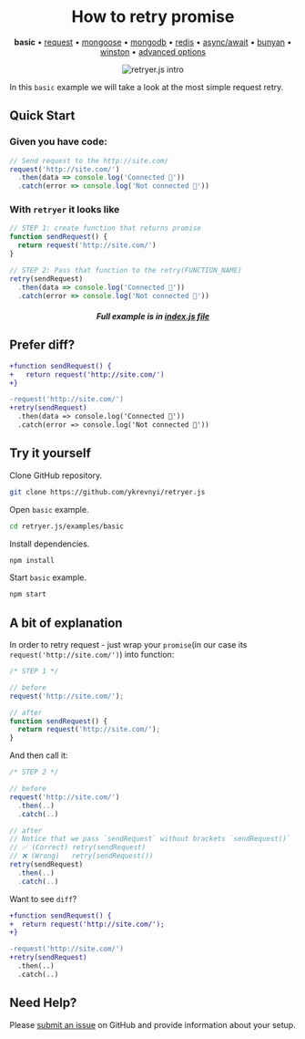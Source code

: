
<h1 align="center">How to retry promise</h1>

<p align="center">
  <b>basic</b> &bull;
  <a href="https://github.com/ykrevnyi/retryer.js/tree/master/examples/request/">request</a> &bull;
  <a href="https://github.com/ykrevnyi/retryer.js/tree/master/examples/mongoose/">mongoose</a> &bull;
  <a href="https://github.com/ykrevnyi/retryer.js/tree/master/examples/mongodb/">mongodb</a> &bull;
  <a href="https://github.com/ykrevnyi/retryer.js/tree/master/examples/redis/">redis</a> &bull;
  <a href="https://github.com/ykrevnyi/retryer.js/tree/master/examples/async-await/">async/await</a> &bull;
  <a href="https://github.com/ykrevnyi/retryer.js/tree/master/examples/bunyan/">bunyan</a> &bull;
  <a href="https://github.com/ykrevnyi/retryer.js/tree/master/examples/winston/">winston</a> &bull;
  <a href="https://github.com/ykrevnyi/retryer.js/tree/master/examples/advanced-options/">advanced options</a>
</p>

<p align="center">
  <img src="https://github.com/ykrevnyi/retryer.js/blob/master/assets/retryer-v1.5.1.gif" alt="retryer.js intro"/>
</p>

In this `basic` example we will take a look at the most simple request retry.

## Quick Start

### Given you have code:

```javascript
// Send request to the http://site.com/
request('http://site.com/')
  .then(data => console.log('Connected 🎉'))
  .catch(error => console.log('Not connected 🤷‍'))
```

### With `retryer` it looks like
```javascript
// STEP 1: create function that returns promise
function sendRequest() {
  return request('http://site.com/')
}

// STEP 2: Pass that function to the retry(FUNCTION_NAME)
retry(sendRequest)
  .then(data => console.log('Connected 🎉'))
  .catch(error => console.log('Not connected 🤷‍'))
```
<h5 align="center">Full example is in <a href="https://github.com/ykrevnyi/retryer.js/tree/master/examples/basic/index.js">index.js file</a></h5>

## Prefer diff?
```diff
+function sendRequest() {
+   return request('http://site.com/')
+}

-request('http://site.com/')
+retry(sendRequest)
  .then(data => console.log('Connected 🎉'))
  .catch(error => console.log('Not connected 🤷‍'))
```

## Try it yourself
Clone GitHub repository.
```bash
git clone https://github.com/ykrevnyi/retryer.js
```

Open `basic` example.
```bash
cd retryer.js/examples/basic
```

Install dependencies.
```bash
npm install
```

Start `basic` example.
```bash
npm start
```

## A bit of explanation
In order to retry request - just wrap your `promise`(in our case its `request('http://site.com/')`) into function:

```javascript
/* STEP 1 */

// before
request('http://site.com/');

// after
function sendRequest() {
  return request('http://site.com/');
}
```

And then call it:
```javascript
/* STEP 2 */

// before
request('http://site.com/')
  .then(..)
  .catch(..)

// after
// Notice that we pass `sendRequest` without brackets `sendRequest()`
// ✅ (Correct) retry(sendRequest)
// ❌ (Wrong)   retry(sendRequest())
retry(sendRequest)
  .then(..)
  .catch(..)
```

Want to see `diff`?
```diff
+function sendRequest() {
+  return request('http://site.com/');
+}

-request('http://site.com/')
+retry(sendRequest)
  .then(..)
  .catch(..)
```

## Need Help?
Please [submit an issue](https://github.com/ykrevnyi/retryer.js/issues) on GitHub and provide information about your setup.
